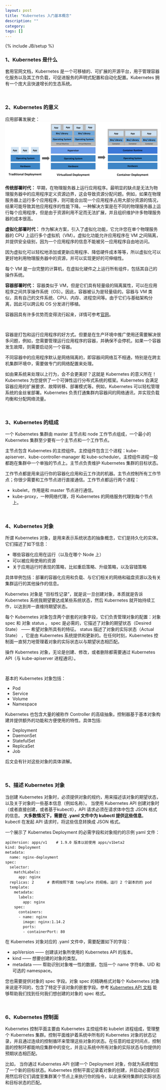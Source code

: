 ```yaml
---
layout: post
title: "Kubernetes 入门基本概念"
description: ""
category: 
tags: []
---
```

{% include JB/setup %}

### 1、Kubernetes 是什么

套用官网文档，Kubernetes 是一个可移植的、可扩展的开源平台，用于管理容器化服务以及其工作负载，可促进服务的声明式配置和自动化配置。Kubernetes 拥有一个庞大且快速增长的生态系统。

<br>

### 2、Kubernetes 的意义

应用部署发展史：
![avatar](/images/container_evolution.svg)

**传统部署时代：** 早期，在物理服务器上运行应用程序。最明显的缺点是无法为物理服务器中的应用程序定义资源边界，这会导致资源分配问题。例如，如果在物理服务器上运行多个应用程序，则可能会出现一个应用程序占用大部分资源的情况，结果可能导致其他应用程序的性能下降。一种解决方案是在不同的物理服务器上运行每个应用程序，但是由于资源利用不足而无法扩展，并且组织维护许多物理服务器的成本很高。

**虚拟化部署时代：** 作为解决方案，引入了虚拟化功能，它允许您在单个物理服务器的 CPU 上运行多个虚拟机（VM）。虚拟化功能允许应用程序在 VM 之间隔离，并提供安全级别，因为一个应用程序的信息不能被另一应用程序自由地访问。

因为虚拟化可以轻松地添加或更新应用程序、降低硬件成本等等，所以虚拟化可以更好地利用物理服务器中的资源，并可以实现更好的可伸缩性。

每个 VM 是一台完整的计算机，在虚拟化硬件之上运行所有组件，包括其自己的操作系统。

**容器部署时代：** 容器类似于 VM，但是它们具有轻量级的隔离属性，可以在应用程序之间共享操作系统（OS）。因此，容器被认为是轻量级的。容器与 VM 类似，具有自己的文件系统、CPU、内存、进程空间等。由于它们与基础架构分离，因此可以跨云和 OS 分发进行移植。

容器因具有许多优势而变得流行起来，详情可参考[官网](https://kubernetes.io/zh/docs/concepts/overview/what-is-kubernetes/)。

<br>

容器是打包和运行应用程序的好方式。但要是在生产环境中推广使用还需要解决很多问题，例如，您需要管理运行应用程序的容器，并确保不会停机，如果一个容器发生故障，则需要启动另一个容器。

不同容器中的应用程序默认是网络隔离的，即容器间网络互不相通，特别是在跨主机集群环境中，需要做专门的网络配置来处理。

如由果系统来处理以上行为，会不会更美好？这就是 Kubernetes 的意义所在！Kubernetes 为您提供了一个可弹性运行分布式系统的框架。Kubernetes 会满足容器应用的扩展要求、故障转移、部署模式等。例如，Kubernetes 可以轻松管理系统的金丝雀部署。Kubernetes 负责打通集群内容器间的网络通讯，并实现负载均衡和分配网络流量。


<br>

### 3、Kubernetes 的组成

一个 Kubernetes 集群由 master 主节点和 node 工作节点组成，一个最小的 Kubernetes 集群至少要有一个主节点和一个工作节点。

主节点包含 Kubernetes 的主控组件。主控组件包含三个进程：kube-apiserver、kube-controller-manager 和 kube-scheduler。主控组件进程一般都跑在集群中一个单独的节点上。主节点负责维护 Kubernetes 集群的目标状态。

工作节点都是用来运行你的容器化应用和云工作流的机器。主节点控制所有工作节点；你很少需要和工作节点进行直接通信。工作节点都运行两个进程：

* kubelet，作用是和 master 节点进行通信。
* kube-proxy，一种网络代理，将 Kubernetes 的网络服务代理到每个节点上。

<br>

### 4、Kubernetes 对象

所谓 Kubernetes 对象，是用来表示系统状态的抽象概念，它们是持久化的实体。它们描述了如下信息：
* 哪些容器化应用在运行（以及在哪个 Node 上）
* 可以被应用使用的资源
* 关于应用运行时表现的策略，比如重启策略、升级策略，以及容错策略

具体举例包括：部署的容器化应用和负载、与它们相关的网络和磁盘资源以及有关集群运行的其他操作的信息。

Kubernetes 对象是 “目标性记录”，就是说一旦创建对象，本质就是告诉 Kubernetes 系统我期望要达成某些系统状态，然后 Kubernetes 就开始持续工作，以达到并一直维持期望状态。

每个 Kubernetes 对象包含两个嵌套的对象字段，它们负责管理对象的配置：对象 spec 和 对象 status 。 spec 是必需的，它描述了对象的期望状态（Desired State） —— 希望对象所具有的特征。 status 描述了对象的实际状态（Actual State） ，它是由 Kubernetes 系统提供和更新的。在任何时刻，Kubernetes 控制面一直努力地管理着对象的实际状态以与期望状态相匹配。

操作 Kubernetes 对象，无论是创建、修改，或者删除都需要通过 Kubernetes API（与 kube-apiserver 进程通讯）。

<br>

基本的 Kubernetes 对象包括：

* Pod
* Service
* Volume
* Namespace

Kubernetes 也包含大量的被称作 Controller 的高级抽象。控制器基于基本对象构建并提供额外的功能和方便使用的特性。具体包括:

* Deployment
* DaemonSet
* StatefulSet
* ReplicaSet
* Job

后文会有针对这些对象的具体讲解。

<br>

### 5、描述 Kubernetes 对象

当创建 Kubernetes 对象时，必须提供对象的规约，用来描述该对象的期望状态，以及关于对象的一些基本信息（例如名称）。 当使用 Kubernetes API 创建对象时（或者直接创建，或者基于kubectl），API 请求必须在请求体中包含 JSON 格式的信息。 **大多数情况下，需要在 .yaml 文件中为 kubectl 提供这些信息**。 kubectl 在发起 API 请求时，将这些信息转换成 JSON 格式。

一个展示了 Kubernetes Deployment 的必需字段和对象规约的示例 yaml 文件：
```
apiVersion: apps/v1    # 1.9.0 版本以前使用 apps/v1beta2
kind: Deployment
metadata:
  name: nginx-deployment
spec:
  selector:
    matchLabels:
      app: nginx
  replicas: 2      # 表明按照下面 template 的规格，运行 2 个副本的的 pod
  template:
    metadata:
      labels:
        app: nginx
    spec:
      containers:
      - name: nginx
        image: nginx:1.14.2
        ports:
        - containerPort: 80
```

在 Kubernetes 对象对应的 .yaml 文件中，需要配置如下的字段：

* apiVersion —— 创建该对象所使用的 Kubernetes API 的版本。
* kind —— 想要创建的对象的类型。
* metadata —— 帮助识别对象唯一性的数据，包括一个 name 字符串、UID 和可选的 namespace。

您也需要提供对象的 spec 字段。对象 spec 的精确格式对每个 Kubernetes 对象来说是不同的，包含了特定于该对象的嵌套字段。参考 [Kubernetes API 文档](https://kubernetes.io/docs/reference/generated/kubernetes-api/v1.18/) 能够帮助我们找到任何我们想创建的对象的 spec 格式。

<br>

### 6、Kubernetes 控制面

Kubernetes 控制平面主要由 Kubernetes 主控组件和 kubelet 进程组成，管理整个 Kubernetes 集群。控制平面维护着系统中所有的 Kubernetes 对象的状态记录，并且通过连续的控制循环来管理这些对象的状态。在任意的给定时间点，控制面的控制环都能响应集群中的变化，并且让系统中所有对象的实际状态与你提供的预期状态相匹配。

比如， 当你通过 Kubernetes API 创建一个 Deployment 对象，你就为系统增加了一个新的目标状态。Kubernetes 控制平面记录着对象的创建，并启动必要的应用然后将它们调度至集群某个节点上来执行你的指令，以此来保持集群的实际状态和目标状态的匹配。